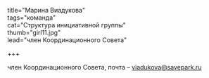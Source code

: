 title="Марина Виадукова"  
tags="команда"  
cat="Структура инициативной группы"  
thumb="girl11.jpg"  
lead="член Координационного Совета"  

+++

член Координационного Совета, почта – viadukova@savepark.ru

